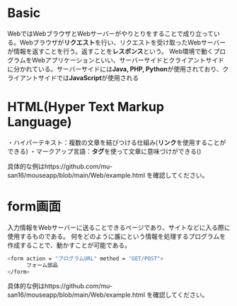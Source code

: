 # Basic

WebではWebブラウザとWebサーバーがやりとりをすることで成り立っている。Webブラウザが**リクエスト**を行い、リクエストを受け取ったWebサーバーが情報を返すことを行う。返すことを**レスポンス**という。
Web環境で動くプログラムをWebアプリケーションといい、サーバーサイドとクライアントサイドに分かれている。サーバーサイドには**Java, PHP, Python**が使用されており、クライアントサイドでは**JavaScript**が使用される

# HTML(Hyper Text Markup Language)
・ハイパーテキスト：複数の文章を結びつける仕組み(**リンク**を使用することができる)
・マークアップ言語：**タグ**を使って文章に意味づけができる(<title>HTML</title>)

具体的な例はhttps://github.com/mu-san16/mouseapp/blob/main/Web/example.html を確認してください。

# form画面
入力情報をWebサーバーに送ることできるページであり、サイトなどに入る際に使用するものである。
何をどのように誰にという情報を処理するプログラムを作成することで、動かすことが可能である。

```bash
<form action = "プログラムURL" method = "GET/POST">
      フォーム部品
</form>
```

具体的な例はhttps://github.com/mu-san16/mouseapp/blob/main/Web/example.html を確認してください。